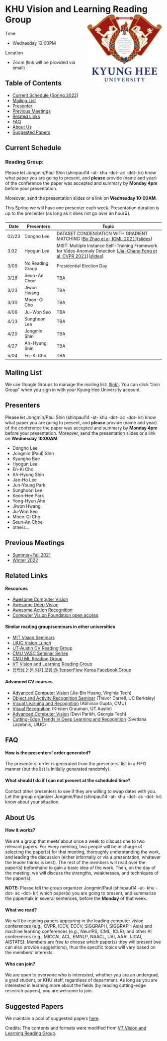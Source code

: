 # KHU Vision and Learning Reading Group <img src="KHU_UI.png" width="240" align="right">

Time
- Wednesday 12:00PM 

Location
- Zoom (link will be provided via email)


## Table of Contents

- [Current Schedule (Spring 2022)](#current-schedule)
- [Mailing List](#mailing-list)
- [Presenter](#presenters)
- [Previous Meetings](#previous-meetings)
- [Related Links](#related-links)
- [FAQ](#faq)
- [About Us](#about-us)
- [Suggested Papers](#suggested-papers)


## Current Schedule

### Reading Group: 
Please let Jongmin/Paul Shin (shinpaul14 -at- khu -dot- ac -dot- kr) know what paper you are going to present, and **please** provide (name and year) of the conference the paper was accepted and summary by **Monday 4pm** before your presentation.

Moreover, send the presentation slides or a link on  **Wednesday 10:00AM**.

This Spring we will have one presenter each week. Presentation duration is up to the presenter (as long as it does not go over an hour:hourglass:).

| Date       | Presenters     |  Topic     |
|-------------|--------|--------|
| 02/23 |   Dongho Lee  |DATASET CONDENSATION WITH GRADIENT MATCHING [[Bo Zhao et al, ICML 2021](https://arxiv.org/pdf/2006.05929.pdf)][[slides](https://drive.google.com/file/d/1x45tqXYXN6IbYHjwdqiK1RfG3rDSFYht/view?usp=sharing)] |
| 3.02 |  Hyogun Lee  |MIST: Multiple Instance Self-Training Framework for Video Anomaly Detection [[Jia-Chang Feng et al, CVPR 2021](https://openaccess.thecvf.com/content/CVPR2021/papers/Feng_MIST_Multiple_Instance_Self-Training_Framework_for_Video_Anomaly_Detection_CVPR_2021_paper.pdf)][[slides]()]  |
| 3/09 |  No Reading Group  | Presidential Election Day |
| 3/16 |  Seun-An Choe  |TBA |
| 3/23 |  Jiwon Hwang  |TBA |
| 3/30 |  Moon-Gi Cho  |TBA |
| 4/06 |  Ju-Won Seo  |TBA |
| 4/13 |  Sunghoon Lee  |TBA |
| 4/20 |  Jongmin Shin  |TBA |
| 4/27 |  Ah-Hyung Shin  |TBA |
| 5/04 |  En-Ki Cho  |TBA |


## Mailing List

We use Google Groups to manage the mailing list: [(link)](https://groups.google.com/u/2/a/khu.ac.kr/g/khu-vision-and-learning-reading-group-g-groups). You can click "Join Group" when you sign in with your Kyung Hee University account.

## Presenters
Please let Jongmin/Paul Shin (shinpaul14 -at- khu -dot- ac -dot- kr) know what paper you are going to present, and **please** provide (name and year) of the conference the paper was accepted and summary by **Monday 4pm** before your presentation.
Moreover, send the presentation slides or a link on  **Wednesday 10:00AM**.
 
* Dongho Lee
* Jongmin (Paul) Shin
* Kyungho Bae
* Hyogun Lee
* En-Ki Cho
* Ah-Hyung Shin
* Jae-Ho Lee
* Jun-Young Park
* Sunghoon Lee
* Keon-Hee Park
* Yong-Hyun Ahn
* Jiwon Hwang
* Ju-Won Seo 
* Moon-Gi Cho
* Seun-An Choe
* others...

## Previous Meetings

- [Summer~Fall 2021](https://github.com/khuvll/reading_group/blob/main/2021_Summer_Fall_schedule.md)
- [Winter 2022](https://github.com/khuvll/reading_group/blob/main/2022_Winter_schedule.md)

## Related Links

#### Resources
- [Awesome Computer Vision](https://github.com/jbhuang0604/awesome-computer-vision)
- [Awesome Deep Vision](https://github.com/kjw0612/awesome-deep-vision)
- [Awesome Action Recognition](https://github.com/jinwchoi/awesome-action-recognition)
- [Computer Vision Foundation open access](http://openaccess.thecvf.com/menu.py)

#### Similar reading group/seminars in other universities
- [MIT Vision Seminars](https://sites.google.com/view/visionseminar)
- [UIUC Vision Lunch](http://vision.cs.illinois.edu/vision_website/)
- [UT-Austin CV Reading Group](http://vision.cs.utexas.edu/readinggroup/)
- [CMU VASC Seminar Series](http://ri.cmu.edu/events/category/vasc-seminar-series/list/?tribe_paged=1&tribe_event_display=past)
- [CMU ML Reading Group](http://www.cs.cmu.edu/~aarti/SMLRG/schedule.html)
- [VT Vision and Learning Reading Group](https://github.com/vt-vl-lab/reading_group)
- [딥러닝 논문 읽기 모임 @ TensorFlow Korea Facebook Group](https://www.youtube.com/playlist?list=PLXiK3f5MOQ760xYLb2eWbtOKOwUC-bByj)

#### Advanced CV courses
- [Advanced Computer Vision](https://filebox.ece.vt.edu/~jbhuang/teaching/ece6554/sp17/index.html) (Jia-Bin Huang, Virginia Tech)
- [Object and Activity Recognition Seminar](https://sites.google.com/site/ucbcs29443/) (Trevor Darrell, UC Berkeley)
- [Visual Learning and Recognition](http://graphics.cs.cmu.edu/courses/16-824/2017_spring/) (Abhinav Gupta, CMU)
- [Visual Recognition](http://vision.cs.utexas.edu/381V-fall2016/) (Kristen Grauman, UT Austin)
- [Advanced Computer Vision](https://filebox.ece.vt.edu/~S16ECE6554/) (Devi Parikh, Georgia Tech)
- [Cutting-Edge Trends in Deep Learning and Recognition](http://slazebni.cs.illinois.edu/spring17) (Svetlana Lazebnik, UIUC)

## FAQ
#### How is the presenters' order generated?
The presenters' order is generated from the presenters' list in a FIFO manner (but the list is initially generated randomly).


#### What should I do if I can not present at the scheduled time?
Contact other presenters to see if they are willing to swap dates with you. Let the group organizer Jongmin/Paul (shinpaul14 -at- khu -dot- ac -dot- kr) know about your situation.



## About Us

#### How it works?
We are a group that meets about once a week to discuss one to two relevant papers. For every meeting, two people will be in charge of selecting the paper(s) for that meeting, thoroughly understanding the work, and leading the discussion (either informally or via a presentation, whatever the leader thinks is best). The rest of the members will read over the paper(s) beforehand to gain a basic idea of the work. Then, on the day of the meeting, we will discuss the strengths, weaknesses, and techniques of the paper(s).

**NOTE:** Please tell the group organizer Jongmin/Paul (shinpaul14 -at- khu -dot- ac -dot- kr) which paper(s) you are going to present, and summarize the paper/talk in several sentences, before the **Monday** of that week.

#### What we read?
We will be reading papers appearing in the leading computer vision conferences (e.g., CVPR, ICCV, ECCV, SIGGRAPH, SIGGRAPH Asia) and machine learning conferences (e.g., NeurIPS, ICML, ICLR), and other AI conferences (e.g., MICCAI, ACL, EMNLP, NAACL, UAI, AAAI, IJCAI, AISTATS). Members are free to choose which paper(s) they will present (we can also provide suggestions), thus the specific topics will vary based on the members' interests.

#### Who can join?
We are open to everyone who is interested, whether you are an undergrad, a grad student, or KHU staff, regardless of department. As long as you are interested in learning more about the fields (by reading cutting-edge research papers), you are welcome to join.

## Suggested Papers

We maintain a pool of suggested papers [here](https://docs.google.com/spreadsheets/d/1tEug71Jg0ucKJfyBy3qisrGZPR49HNdAPeHI1QCu-9A/edit?usp=sharing).

Credits: The contents and formats were modified from [VT Vision and Learning Reading Group](https://github.com/vt-vl-lab/reading_group).
